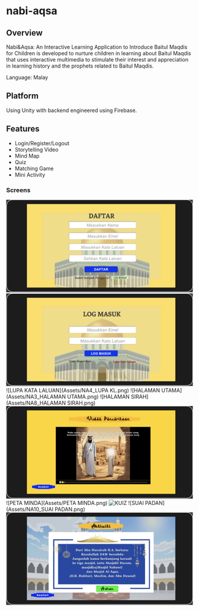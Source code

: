 # nabi-aqsa
## Overview

Nabi&amp;Aqsa: An Interactive Learning Application to Introduce Baitul Maqdis for Children is developed to nurture children in learning about Baitul Maqdis that uses interactive multimedia to stimulate their interest and appreciation in learning history and the prophets related to Baitul Maqdis.

Language: Malay

## Platform

Using Unity with backend engineered using Firebase.

## Features

* Login/Register/Logout
* Storytelling Video
* Mind Map
* Quiz
* Matching Game
* Mini Activity

### Screens
![DAFTAR AKAUN](Assets/NA1_DAFTAR.png)
![LOG MASUK](Assets/NA2_LOGMASUK.png)
![LUPA KATA LALUAN](Assets/NA4_LUPA KL.png)
![HALAMAN UTAMA](Assets/NA3_HALAMAN UTAMA.png)
![HALAMAN SIRAH](Assets/NA8_HALAMAN SIRAH.png)
![VIDEO PENCERITAAN](Assets/NA6_VIDEO.png)
![PETA MINDA](Assets/PETA MINDA.png)
![KUIZ](Assets/KUIZ.jpg)
![SUAI PADAN](Assets/NA10_SUAI PADAN.png)
![AKTVITI](Assets/NA7_AKTIVITI.png)
